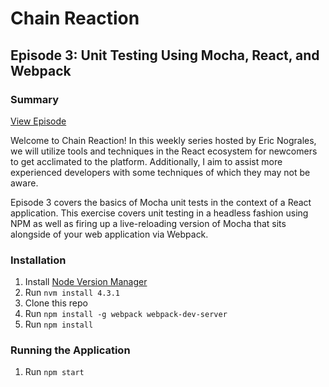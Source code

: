 # Chain Reaction

## Episode 3: Unit Testing Using Mocha, React, and Webpack

### Summary

[View Episode](https://www.youtube.com/watch?v=jhRx6r7BQNI&feature=youtu.be)

Welcome to Chain Reaction!  In this weekly series hosted by Eric Nograles, we will utilize tools and techniques in the React ecosystem for newcomers to get acclimated to the platform.  Additionally, I aim to assist more experienced developers with some techniques of which they may not be aware.

Episode 3 covers the basics of Mocha unit tests in the context of a React application. This exercise covers unit testing in a headless fashion using NPM as well as firing up a live-reloading version of Mocha that sits alongside of your web application via Webpack.

### Installation

1. Install [Node Version Manager](https://github.com/creationix/nvm)
2. Run `nvm install 4.3.1`
3. Clone this repo
4. Run `npm install -g webpack webpack-dev-server`
5. Run `npm install`

### Running the Application

1. Run `npm start`
